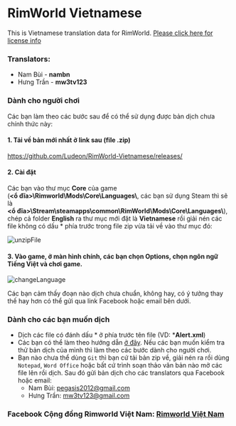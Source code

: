 # RimWorld Vietnamese
This is Vietnamese translation data for RimWorld.
[Please click here for license info](http://ludeon.com/forums/index.php?topic=2933.0)

### Translators:
- Nam Bùi - **nambn**
- Hưng Trần - **mw3tv123**

### Dành cho người chơi
Các bạn làm theo các bước sau để có thể sử dụng được bản dịch chưa chính thức này:

#### 1. Tải về bản mới nhất ở link sau (file .zip)
https://github.com/Ludeon/RimWorld-Vietnamese/releases/

#### 2. Cài đặt

Các bạn vào thư mục **Core** của game (**<ổ&nbsp;đĩa>\Rimworld\Mods\Core\Languages\\**, các bạn sử dụng Steam thì sẽ là **<ổ&nbsp;đĩa>\Stream\steamapps\common\RimWorld\Mods\Core\Languages\\**), chép cả folder **English** ra thư mục mới đặt là **Vietnamese** rồi giải nén các file không có dấu * phía trước trong file zip vừa tải về vào thư mục đó:

![unzipFile](https://i.imgur.com/HmtIL3s.png)

#### 3. Vào game, ở màn hình chính, các bạn chọn **Options**, chọn ngôn ngữ **Tiếng Việt** và chơi game.

![changeLanguage](https://i.imgur.com/jJTLkLc.png)

Các bạn cảm thấy đoạn nào dịch chưa chuẩn, không hay, có ý tưởng thay thế hay hơn có thể gửi qua link Facebook hoặc email bên dưới.

### Dành cho các bạn muốn dịch
- Dịch các file có đánh dấu * ở phía trước tên file (VD: ***Alert.xml**)
- Các bạn có thể làm theo hướng dẫn [ở đây](https://ludeon.com/forums/index.php?topic=2933.0). Nếu các bạn muốn kiểm tra thử bản dịch của mình thì làm theo các bước dành cho người chơi.
- Bạn nào chưa thể dùng `Git` thì bạn cứ tải bản zip về, giải nén ra rồi dùng `Notepad`, `Word Office` hoặc bất cứ trình soạn thảo văn bản nào mở các file lên rồi dịch. Sau đó gửi bản dịch cho các translators qua Facebook hoặc email:
  - Nam Bùi: pegasis2012@gmail.com
  - Hưng Trần: mw3tv123@gmail.com

### Facebook Cộng đồng Rimworld Việt Nam: [Rimworld Việt Nam](https://www.facebook.com/groups/429801467205824/)